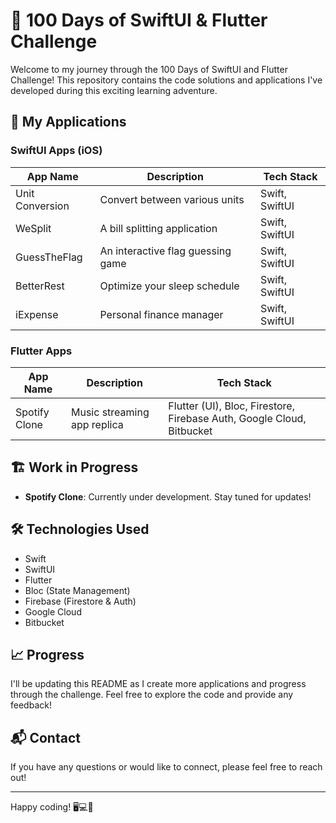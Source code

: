 # 🚀 100 Days of SwiftUI & Flutter Challenge

Welcome to my journey through the 100 Days of SwiftUI and Flutter Challenge! This repository contains the code solutions and applications I've developed during this exciting learning adventure.

## 📱 My Applications

### SwiftUI Apps (iOS)

| App Name | Description | Tech Stack |
|----------|-------------|------------|
| Unit Conversion | Convert between various units | Swift, SwiftUI |
| WeSplit | A bill splitting application | Swift, SwiftUI |
| GuessTheFlag | An interactive flag guessing game | Swift, SwiftUI |
| BetterRest | Optimize your sleep schedule | Swift, SwiftUI |
| iExpense | Personal finance manager | Swift, SwiftUI |

### Flutter Apps

| App Name | Description | Tech Stack |
|----------|-------------|------------|
| Spotify Clone | Music streaming app replica | Flutter (UI), Bloc, Firestore, Firebase Auth, Google Cloud, Bitbucket |

## 🏗️ Work in Progress

- **Spotify Clone**: Currently under development. Stay tuned for updates!

## 🛠️ Technologies Used

- Swift
- SwiftUI
- Flutter
- Bloc (State Management)
- Firebase (Firestore & Auth)
- Google Cloud
- Bitbucket

## 📈 Progress

I'll be updating this README as I create more applications and progress through the challenge. Feel free to explore the code and provide any feedback!

## 📬 Contact

If you have any questions or would like to connect, please feel free to reach out!

---

Happy coding! 🖥️💻📱
